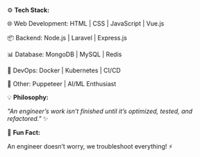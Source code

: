 ⚙️ **Tech Stack:**

🌐 Web Development: HTML | CSS | JavaScript | Vue.js

📦 Backend: Node.js | Laravel | Express.js

📊 Database: MongoDB | MySQL | Redis

🐳 DevOps: Docker | Kubernetes | CI/CD

🤖 Other: Puppeteer | AI/ML Enthusiast

💡 **Philosophy:**

_"An engineer’s work isn’t finished until it’s optimized, tested, and refactored."_ ✨

🚧 **Fun Fact:**

An engineer doesn’t worry, we troubleshoot everything! ⚡
